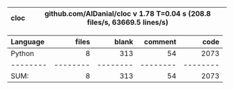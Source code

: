 cloc|github.com/AlDanial/cloc v 1.78  T=0.04 s (208.8 files/s, 63669.5 lines/s)
--- | ---

Language|files|blank|comment|code
:-------|-------:|-------:|-------:|-------:
Python|8|313|54|2073
--------|--------|--------|--------|--------
SUM:|8|313|54|2073
